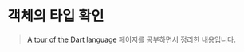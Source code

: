 # 객체의 타입 확인

> [A tour of the Dart language](https://dart.dev/guides/language/language-tour) 페이지를 공부하면서 정리한 내용입니다.
